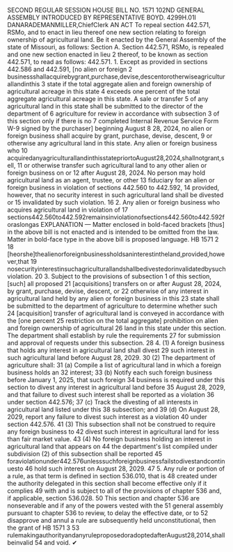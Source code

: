 SECOND REGULAR SESSION
HOUSE BILL NO. 1571
102ND GENERAL ASSEMBLY
INTRODUCED BY REPRESENTATIVE BOYD.
4299H.01I DANARADEMANMILLER,ChiefClerk
AN ACT
To repeal section 442.571, RSMo, and to enact in lieu thereof one new section relating to
foreign ownership of agricultural land.
Be it enacted by the General Assembly of the state of Missouri, as follows:
Section A. Section 442.571, RSMo, is repealed and one new section enacted in lieu
2 thereof, to be known as section 442.571, to read as follows:
442.571. 1. Except as provided in sections 442.586 and 442.591, [no alien or foreign
2 businessshallacquirebygrant,purchase,devise,descentorotherwiseagriculturallandinthis
3 state if the total aggregate alien and foreign ownership of agricultural acreage in this state
4 exceeds one percent of the total aggregate agricultural acreage in this state. A sale or transfer
5 of any agricultural land in this state shall be submitted to the director of the department of
6 agriculture for review in accordance with subsection 3 of this section only if there is no
7 completed Internal Revenue Service Form W-9 signed by the purchaser] beginning August
8 28, 2024, no alien or foreign business shall acquire by grant, purchase, devise, descent,
9 or otherwise any agricultural land in this state. Any alien or foreign business who
10 acquiredanyagriculturallandinthisstatepriortoAugust28,2024,shallnotgrant,sell,
11 or otherwise transfer such agricultural land to any other alien or foreign business on or
12 after August 28, 2024. No person may hold agricultural land as an agent, trustee, or other
13 fiduciary for an alien or foreign business in violation of sections 442.560 to 442.592,
14 provided, however, that no security interest in such agricultural land shall be divested or
15 invalidated by such violation.
16 2. Any alien or foreign business who acquires agricultural land in violation of
17 sections442.560to442.592remainsinviolationofsections442.560to442.592foraslongas
EXPLANATION — Matter enclosed in bold-faced brackets [thus] in the above bill is not enacted and is
intended to be omitted from the law. Matter in bold-face type in the above bill is proposed language.
HB 1571 2
18 [heorshe]thealienorforeignbusinessholdsaninterestintheland,provided,however,that
19 nosecurityinterestinsuchagriculturallandshallbedivestedorinvalidatedbysuchviolation.
20 3. Subject to the provisions of subsection 1 of this section, [such] all proposed
21 [acquisitions] transfers on or after August 28, 2024, by grant, purchase, devise, descent, or
22 otherwise of any interest in agricultural land held by any alien or foreign business in this
23 state shall be submitted to the department of agriculture to determine whether such
24 [acquisition] transfer of agricultural land is conveyed in accordance with the [one percent
25 restriction on the total aggregate] prohibition on alien and foreign ownership of agricultural
26 land in this state under this section. The department shall establish by rule the requirements
27 for submission and approval of requests under this subsection.
28 4. (1) A foreign business that holds any interest in agricultural land shall divest
29 such interest in such agricultural land before August 28, 2029.
30 (2) The department of agriculture shall:
31 (a) Compile a list of agricultural land in which a foreign business holds an
32 interest;
33 (b) Notify each such foreign business before January 1, 2025, that such foreign
34 business is required under this section to divest any interest in agricultural land before
35 August 28, 2029, and that failure to divest such interest shall be reported as a violation
36 under section 442.576;
37 (c) Track the divesting of all interests in agricultural land listed under this
38 subsection; and
39 (d) On August 28, 2029, report any failure to divest such interest as a violation
40 under section 442.576.
41 (3) This subsection shall not be construed to require any foreign business to
42 divest such interest in agricultural land for less than fair market value.
43 (4) No foreign business holding an interest in agricultural land that appears on
44 the department's list compiled under subdivision (2) of this subsection shall be reported
45 foraviolationunder442.576unlesssuchforeignbusinessfailstodivestandcontinuesto
46 hold such interest on August 28, 2029.
47 5. Any rule or portion of a rule, as that term is defined in section 536.010, that is
48 created under the authority delegated in this section shall become effective only if it complies
49 with and is subject to all of the provisions of chapter 536 and, if applicable, section 536.028.
50 This section and chapter 536 are nonseverable and if any of the powers vested with the
51 general assembly pursuant to chapter 536 to review, to delay the effective date, or to
52 disapprove and annul a rule are subsequently held unconstitutional, then the grant of
HB 1571 3
53 rulemakingauthorityandanyruleproposedoradoptedafterAugust28,2014,shallbeinvalid
54 and void.
✔